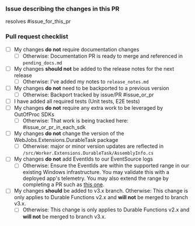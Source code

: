 <!-- Start the PR description with some context for the change. -->


<!-- Make sure to delete the markdown comments and the below sections when squash merging -->
### Issue describing the changes in this PR

resolves #issue_for_this_pr

### Pull request checklist

* [ ] My changes **do not** require documentation changes
    * [ ] Otherwise: Documentation PR is ready to merge and referenced in `pending_docs.md`
* [ ] My changes **should not** be added to the release notes for the next release
    * [ ] Otherwise: I've added my notes to `release_notes.md`
* [ ] My changes **do not** need to be backported to a previous version
    * [ ] Otherwise: Backport tracked by issue/PR #issue_or_pr
* [ ] I have added all required tests (Unit tests, E2E tests)
* [ ] My changes **do not** require any extra work to be leveraged by OutOfProc SDKs
    * [ ] Otherwise: That work is being tracked here: #issue_or_pr_in_each_sdk
* [ ] My changes **do not** change the version of the WebJobs.Extensions.DurableTask package
    * [ ] Otherwise: major or minor version updates are reflected in `/src/Worker.Extensions.DurableTask/AssemblyInfo.cs`
* [ ] My changes **do not** add EventIds to our EventSource logs
    * [ ] Otherwise: Ensure the EventIds are within the supported range in our existing Windows infrastructure. You may validate this with a deployed app's telemetry. You may also extend the range by completing a PR such as [this one](https://msazure.visualstudio.com/One/_git/AAPT-Antares-Websites/pullrequest/7463263?_a=files).
* [ ] My changes **should** be added to v3.x branch. Otherwise: This change is only applies to Durable Functions v2.x and **will not** be merged to branch v3.x.
    * [ ] Otherwise: This change is only applies to Durable Functions v2.x and **will not** be merged to branch v3.x.

